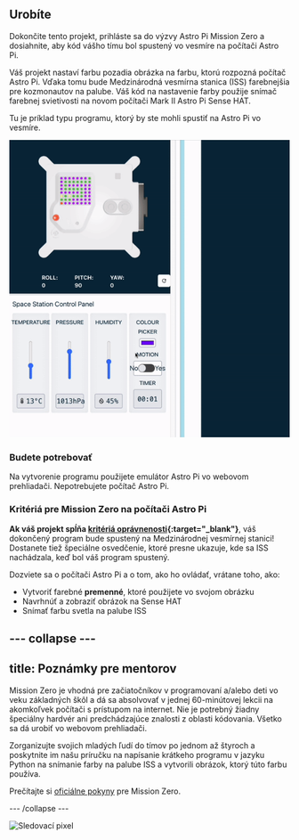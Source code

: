 ## Urobíte

Dokončite tento projekt, prihláste sa do výzvy Astro Pi Mission Zero a dosiahnite, aby kód vášho tímu bol spustený vo vesmíre na počítači Astro Pi.

Váš projekt nastaví farbu pozadia obrázka na farbu, ktorú rozpozná počítač Astro Pi. Vďaka tomu bude Medzinárodná vesmírna stanica (ISS) farebnejšia pre kozmonautov na palube. Váš kód na nastavenie farby použije snímač farebnej svietivosti na novom počítači Mark II Astro Pi Sense HAT.

Tu je príklad typu programu, ktorý by ste mohli spustiť na Astro Pi vo vesmíre.

![Emulátor Sense HAT spustený vzorovým programom s hadom, ktorého farba pozadia sa zmení podľa snímania farby.](images/finished.gif)

### Budete potrebovať

Na vytvorenie programu použijete emulátor Astro Pi vo webovom prehliadači. Nepotrebujete počítač Astro Pi.

### Kritériá pre Mission Zero na počítači Astro Pi

**Ak váš projekt spĺňa [kritériá oprávnenosti](https://astro-pi.org/mission-zero/eligibility){:target="_blank"}**, váš dokončený program bude spustený na Medzinárodnej vesmírnej stanici! Dostanete tiež špeciálne osvedčenie, ktoré presne ukazuje, kde sa ISS nachádzala, keď bol váš program spustený.

Dozviete sa o počítači Astro Pi a o tom, ako ho ovládať, vrátane toho, ako:
+ Vytvoriť farebné **premenné**, ktoré použijete vo svojom obrázku
+ Navrhnúť a zobraziť obrázok na Sense HAT
+ Snímať farbu svetla na palube ISS

--- collapse ---
---
title: Poznámky pre mentorov
---

Mission Zero je vhodná pre začiatočníkov v programovaní a/alebo deti vo veku základných škôl a dá sa absolvovať v jednej 60-minútovej lekcii na akomkoľvek počítači s prístupom na internet. Nie je potrebný žiadny špeciálny hardvér ani predchádzajúce znalosti z oblasti kódovania. Všetko sa dá urobiť vo webovom prehliadači.

Zorganizujte svojich mladých ľudí do tímov po jednom až štyroch a poskytnite im našu príručku na napísanie krátkeho programu v jazyku Python na snímanie farby na palube ISS a vytvorili obrázok, ktorý túto farbu používa.

Prečítajte si [oficiálne pokyny](https://astro-pi.org/mission-zero/guidelines) pre Mission Zero.

--- /collapse ---

![Sledovací pixel](https://code.org/api/hour/begin_raspberrypi_astropi.png)
